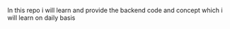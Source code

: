 In this repo i will learn and provide the backend code and concept which i will learn on daily basis
